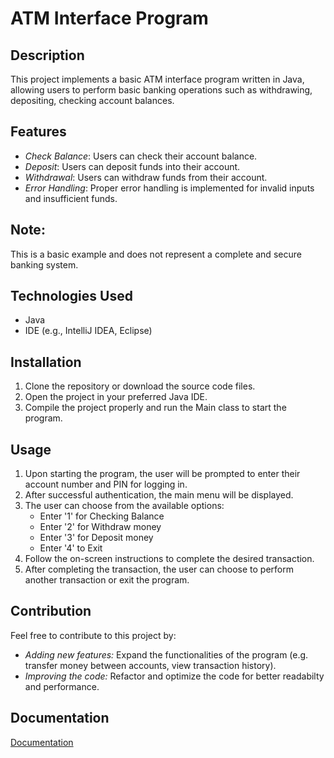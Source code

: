 # ATM Interface Program

## Description
This project implements a basic ATM interface program written in Java, allowing users to perform basic banking operations such as withdrawing, depositing, checking account balances.

## Features
- *Check Balance*: Users can check their account balance.
- *Deposit*: Users can deposit funds into their account.
- *Withdrawal*: Users can withdraw funds from their account.
- *Error Handling*: Proper error handling is implemented for invalid inputs and insufficient funds.


## Note: 
This is a basic example and does not represent a complete and secure banking system.

## Technologies Used
- Java
- IDE (e.g., IntelliJ IDEA, Eclipse)

## Installation
1. Clone the repository or download the source code files.
2. Open the project in your preferred Java IDE.
3. Compile the project properly and run the Main class to start the program.

## Usage
1. Upon starting the program, the user will be prompted to enter their account number and PIN for logging in.
2. After successful authentication, the main menu will be displayed.
3. The user can choose from the available options:
   - Enter '1' for Checking Balance 
   - Enter '2' for Withdraw money
   - Enter '3' for Deposit money
   - Enter '4' to Exit
4. Follow the on-screen instructions to complete the desired transaction.
5. After completing the transaction, the user can choose to perform another transaction or exit the program.

## Contribution

Feel free to contribute to this project by:
- *Adding new features:* Expand the functionalities of the program (e.g. transfer money between accounts, view transaction history).
- *Improving the code:* Refactor and optimize the code for better readabilty and performance.
## Documentation

[Documentation](https://linktodocumentation)

